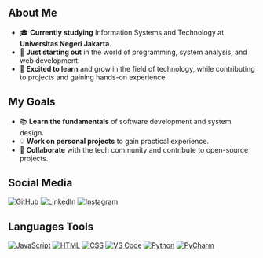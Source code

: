 ## About Me
- 🎓 **Currently studying** Information Systems and Technology at **Universitas Negeri Jakarta**.
- 🌱 **Just starting out** in the world of programming, system analysis, and web development.
- 🚀 **Excited to learn** and grow in the field of technology, while contributing to projects and gaining hands-on experience.

## My Goals
- 📚 **Learn the fundamentals** of software development and system design.
- 💡 **Work on personal projects** to gain practical experience.
- 🤝 **Collaborate** with the tech community and contribute to open-source projects.

## Social Media
[![GitHub](https://img.shields.io/badge/GitHub-000000?style=for-the-badge&logo=github&logoColor=white)](https://github.com/Ferzsz)
[![LinkedIn](https://img.shields.io/badge/LinkedIn-0077B5?style=for-the-badge&logo=linkedin&logoColor=white)](https://www.linkedin.com/in/muhammad-ferdiansyah-putra-623557338/)
[![Instagram](https://img.shields.io/badge/Instagram-E4405F?style=for-the-badge&logo=instagram&logoColor=white)](https://www.instagram.com/ferzsz31/)

## Languages Tools
[![JavaScript](https://img.shields.io/badge/JavaScript-F7DF1E?style=for-the-badge&logo=javascript&logoColor=black)](https://developer.mozilla.org/en-US/docs/Web/JavaScript)
[![HTML](https://img.shields.io/badge/HTML5-E34F26?style=for-the-badge&logo=html5&logoColor=white)](https://developer.mozilla.org/en-US/docs/Web/HTML)
[![CSS](https://img.shields.io/badge/CSS3-1572B6?style=for-the-badge&logo=css3&logoColor=white)](https://developer.mozilla.org/en-US/docs/Web/CSS)
[![VS Code](https://img.shields.io/badge/VS%20Code-0078D4?style=for-the-badge&logo=visual-studio-code&logoColor=white)](https://code.visualstudio.com/)
[![Python](https://img.shields.io/badge/Python-3776AB?style=for-the-badge&logo=python&logoColor=white)](https://www.python.org/)
[![PyCharm](https://img.shields.io/badge/PyCharm-000000?style=for-the-badge&logo=pycharm&logoColor=white)](https://www.jetbrains.com/pycharm/)
